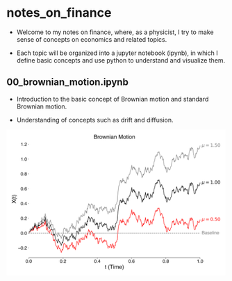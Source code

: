 # notes_on_finance

* Welcome to my notes on finance, where, as a physicist, I try to make sense of concepts on economics and related topics. 

* Each topic will be organized into a jupyter notebook (ipynb), in which I define basic concepts and use python to understand and visualize them. 


## 00_brownian_motion.ipynb

* Introduction to the basic concept of Brownian motion and standard Brownian motion. 

* Understanding of concepts such as drift and diffusion. 

![Brownian Motion](00_brownian_motion.svg)
